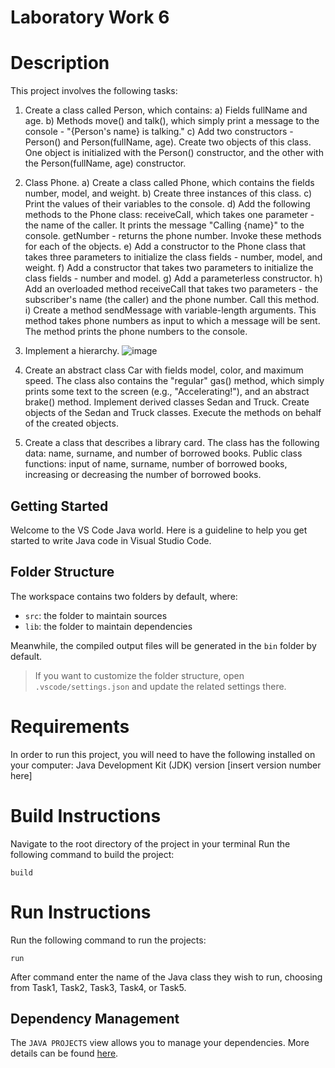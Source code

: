 # Laboratory Work 6

# Description
This project involves the following tasks:
 
1. Create a class called Person, which contains:
a) Fields fullName and age.
b) Methods move() and talk(), which simply print a message to the console - "{Person's name} is talking."
c) Add two constructors - Person() and Person(fullName, age).
Create two objects of this class. One object is initialized with the Person() constructor, and the other with the Person(fullName, age) constructor.

2. Class Phone.
a) Create a class called Phone, which contains the fields number, model, and weight.
b) Create three instances of this class.
c) Print the values of their variables to the console.
d) Add the following methods to the Phone class: receiveCall, which takes one parameter - the name of the caller. It prints the message "Calling {name}" to the console. getNumber - returns the phone number. Invoke these methods for each of the objects.
e) Add a constructor to the Phone class that takes three parameters to initialize the class fields - number, model, and weight.
f) Add a constructor that takes two parameters to initialize the class fields - number and model.
g) Add a parameterless constructor.
h) Add an overloaded method receiveCall that takes two parameters - the subscriber's name (the caller) and the phone number. Call this method.
i) Create a method sendMessage with variable-length arguments. This method takes phone numbers as input to which a message will be sent. The method prints the phone numbers to the console.

3. Implement a hierarchy.
![image](https://github.com/Stotskyi/OOP/assets/116818493/e46c2b44-5d49-463f-bea4-41cd6fab886d)

4. Create an abstract class Car with fields model, color, and maximum speed. The class also contains the "regular" gas() method, which simply prints some text to the screen (e.g., "Accelerating!"), and an abstract brake() method. Implement derived classes Sedan and Truck. Create objects of the Sedan and Truck classes. Execute the methods on behalf of the created objects.

5. Create a class that describes a library card. The class has the following data: name, surname, and number of borrowed books. Public class functions: input of name, surname, number of borrowed books, increasing or decreasing the number of borrowed books.

## Getting Started

Welcome to the VS Code Java world. Here is a guideline to help you get started to write Java code in Visual Studio Code.

## Folder Structure

The workspace contains two folders by default, where:

- `src`: the folder to maintain sources
- `lib`: the folder to maintain dependencies

Meanwhile, the compiled output files will be generated in the `bin` folder by default.

> If you want to customize the folder structure, open `.vscode/settings.json` and update the related settings there.


# Requirements
In order to run this project, you will need to have the following installed on your computer:
Java Development Kit (JDK) version [insert version number here]

# Build Instructions
Navigate to the root directory of the project in your terminal
Run the following command to build  the project: 
```
build
```

# Run Instructions
Run the following command to run the projects:
```
run
```
After command enter the name of the Java class they wish to run, choosing from Task1, Task2, Task3, Task4, or Task5.
 




## Dependency Management

The `JAVA PROJECTS` view allows you to manage your dependencies. More details can be found [here](https://github.com/microsoft/vscode-java-dependency#manage-dependencies).
